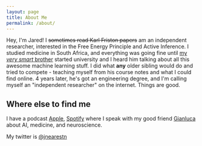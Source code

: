 ```yaml
---
layout: page
title: About Me
permalink: /about/
---
```


Hey, I'm Jared! I ~~sometimes read Karl Friston papers~~ am an independent researcher, interested in the Free Energy Principle and Active Inference. I studied medicine in South Africa, and everything was going fine until [my *very smart* brother](https://ttumiel.github.io/blog/) started university and I heard him talking about all this awesome machine learning stuff. I did what **any** older sibling would do and tried to compete - teaching myself from his course notes and what I could find online. 4 years later, he's got an engineering degree, and I'm calling myself an "independent researcher" on the internet. Things are good.

## Where else to find me

I have a podcast [Apple](https://apple.podtangent.com), [Spotify](https://spotify.podtangent.com) where I speak with my good friend [Gianluca](https://twitter.com/QVagabond) about AI, medicine, and neuroscience.

My twitter is [@jnearestn](https://twitter.com/jnearestn)
